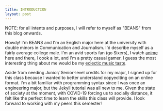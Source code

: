 ```yaml
---
title: INTRODUCTION
layout: post
---
```

NOTE: for all intents and purposes, I will refer to myself as "BEANS" from this blog onwards.

Howdy! I'm BEANS and I'm an English major here at the university with double minors in Communication and Journalism.
I'd describe myself as a fairly average college male. I'm an avid sports fan (go Sixers), I watch [anime](https://myanimelist.net/animelist/ShounenOneTrick)
here and there, I cook a lot, and I'm a pretty casual gamer. I guess the most interesting thing about me would be my [eclectic music taste](https://open.spotify.com/user/a_mild_fever?si=iM7uhNniSUGUYpSOrYSSww).

Aside from needing Junior/ Senior-level credits for my major, I signed up for this class because I wanted to better understand copyediting on an online format. I'm a bit familiar with programming syntax since I was once an engineering major, but the Jekyll tutorial was all new to me. Given the state of society at the moment, with COVID-19 forcing us to socially distance, it felt like the perfect time to learn the skills this class will provide. I look forward to working with my peers this semester!
